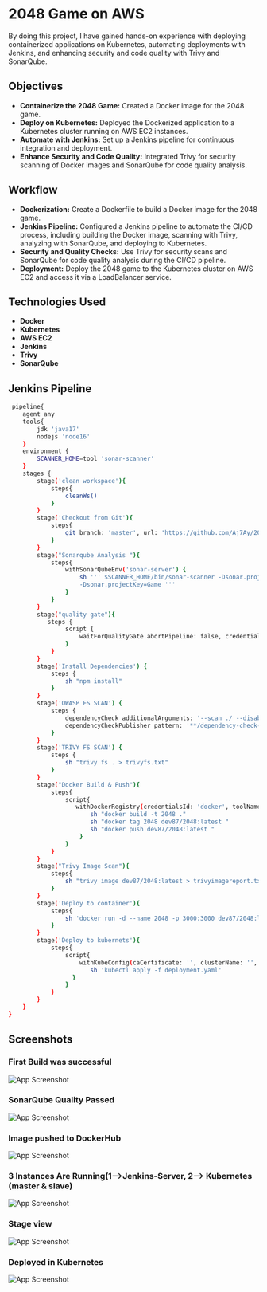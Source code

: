 
# 2048 Game on AWS

By doing this project, I have gained hands-on experience with deploying containerized applications on Kubernetes, automating deployments with Jenkins, and enhancing security and code quality with Trivy and SonarQube.

## Objectives

- **Containerize the 2048 Game:** Created a Docker image for the 2048 game.
- **Deploy on Kubernetes:** Deployed the Dockerized application to a Kubernetes cluster running on AWS EC2 instances.
- **Automate with Jenkins:** Set up a Jenkins pipeline for continuous integration and deployment.
- **Enhance Security and Code Quality:** Integrated Trivy for security scanning of Docker images and SonarQube for code quality analysis.

## Workflow

- **Dockerization:** Create a Dockerfile to build a Docker image for the 2048 game.
- **Jenkins Pipeline:** Configured a Jenkins pipeline to automate the CI/CD process, including building the Docker image, scanning with Trivy, analyzing with SonarQube, and deploying to Kubernetes.
- **Security and Quality Checks:** Use Trivy for security scans and SonarQube for code quality analysis during the CI/CD pipeline.
- **Deployment:** Deploy the 2048 game to the Kubernetes cluster on AWS EC2 and access it via a LoadBalancer service.

## Technologies Used

- **Docker**
- **Kubernetes**
- **AWS EC2**
- **Jenkins**
- **Trivy**
- **SonarQube**

## Jenkins Pipeline

```bash
 pipeline{
    agent any
    tools{
        jdk 'java17'
        nodejs 'node16'
    }
    environment {
        SCANNER_HOME=tool 'sonar-scanner'
    }
    stages {
        stage('clean workspace'){
            steps{
                cleanWs()
            }
        }
        stage('Checkout from Git'){
            steps{
                git branch: 'master', url: 'https://github.com/Aj7Ay/2048-React-CICD.git'
            }
        }
        stage("Sonarqube Analysis "){
            steps{
                withSonarQubeEnv('sonar-server') {
                    sh ''' $SCANNER_HOME/bin/sonar-scanner -Dsonar.projectName=Game \
                    -Dsonar.projectKey=Game '''
                }
            }
        }
        stage("quality gate"){
           steps {
                script {
                    waitForQualityGate abortPipeline: false, credentialsId: 'Sonar-token'
                }
            }
        }
        stage('Install Dependencies') {
            steps {
                sh "npm install"
            }
        }
        stage('OWASP FS SCAN') {
            steps {
                dependencyCheck additionalArguments: '--scan ./ --disableYarnAudit --disableNodeAudit', odcInstallation: 'DC'
                dependencyCheckPublisher pattern: '**/dependency-check-report.xml'
            }
        }
        stage('TRIVY FS SCAN') {
            steps {
                sh "trivy fs . > trivyfs.txt"
            }
        }
        stage("Docker Build & Push"){
            steps{
                script{
                   withDockerRegistry(credentialsId: 'docker', toolName: 'docker'){
                       sh "docker build -t 2048 ."
                       sh "docker tag 2048 dev87/2048:latest "
                       sh "docker push dev87/2048:latest "
                    }
                }
            }
        }
        stage("Trivy Image Scan"){
            steps{
                sh "trivy image dev87/2048:latest > trivyimagereport.txt"
            }
        }
        stage('Deploy to container'){
            steps{
                sh 'docker run -d --name 2048 -p 3000:3000 dev87/2048:latest'
            }
        }
        stage('Deploy to kubernets'){
            steps{
                script{
                    withKubeConfig(caCertificate: '', clusterName: '', contextName: '', credentialsId: 'k8s', namespace: '', restrictKubeConfigAccess: false, serverUrl: '') {
                       sh 'kubectl apply -f deployment.yaml'
                  }
                }
            }
        }
    }
}
```


## Screenshots

### First Build was successful
![App Screenshot](https://github.com/mohdumair8896/2048-Game-CICD-AWS/blob/master/Screenshots%20of%20Project/Screenshot%20from%202024-07-03%2002-07-20.png)

### SonarQube Quality Passed
![App Screenshot](https://github.com/mohdumair8896/2048-Game-CICD-AWS/blob/master/Screenshots%20of%20Project/Screenshot%20from%202024-07-03%2002-08-33.png)

### Image pushed to DockerHub
![App Screenshot](https://github.com/mohdumair8896/2048-Game-CICD-AWS/blob/master/Screenshots%20of%20Project/Screenshot%20from%202024-07-03%2002-44-40.png)

### 3 Instances Are Running(1-->Jenkins-Server, 2--> Kubernetes (master & slave)
![App Screenshot](https://github.com/mohdumair8896/2048-Game-CICD-AWS/blob/master/Screenshots%20of%20Project/Screenshot%20from%202024-07-03%2003-05-27.png)

### Stage view
![App Screenshot](https://github.com/mohdumair8896/2048-Game-CICD-AWS/blob/master/Screenshots%20of%20Project/Screenshot%20from%202024-07-03%2002-59-51.png)

### Deployed in Kubernetes
![App Screenshot](https://github.com/mohdumair8896/2048-Game-CICD-AWS/blob/master/Screenshots%20of%20Project/Screenshot%20from%202024-07-03%2004-04-53.png)
